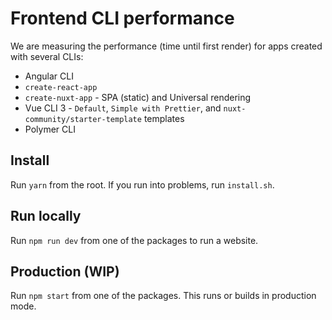 # Frontend CLI performance

We are measuring the performance (time until first render) for apps created with several CLIs:

* Angular CLI
* `create-react-app`
* `create-nuxt-app` - SPA (static) and Universal rendering
* Vue CLI 3 - `Default`, `Simple with Prettier`, and `nuxt-community/starter-template` templates
* Polymer CLI

## Install

Run `yarn` from the root. If you run into problems, run `install.sh`.

## Run locally

Run `npm run dev` from one of the packages to run a website.

## Production (WIP)

Run `npm start` from one of the packages. This runs or builds in production mode.
